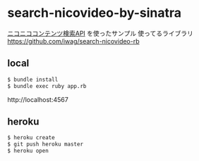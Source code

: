 # search-nicovideo-by-sinatra

[ニコニココンテンツ検索API](http://search.nicovideo.jp/docs/api/search.html) を使ったサンプル
使ってるライブラリ https://github.com/iwag/search-nicovideo-rb

## local

```bash
$ bundle install
$ bundle exec ruby app.rb
```

http://localhost:4567

## heroku

```bash
$ heroku create
$ git push heroku master
$ heroku open
```
